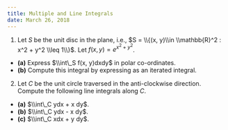 ```yaml
---
title: Multiple and Line Integrals
date: March 26, 2018
---
```


1. Let $S$ be the unit disc in the plane, i.e., $S = \\{(x, y)\\in \\mathbb{R}^2 : x^2 + y^2 \\leq 1\\}$. Let $f(x, y) = e^{x^2 + y^2}$.
  - __(a)__ Express $\\int\_S f(x, y)dxdy$ in polar co-ordinates.
  - __(b)__ Compute this integral by expressing as an iterated integral.
2. Let $C$ be the unit circle traversed in the anti-clockwise direction. Compute the following line integrals along $C$.
  - __(a)__ $\\int\_C ydx + x dy$.
  - __(b)__ $\\int\_C ydx - x dy$.
  - __(c)__ $\\int\_C xdx + y dy$.

